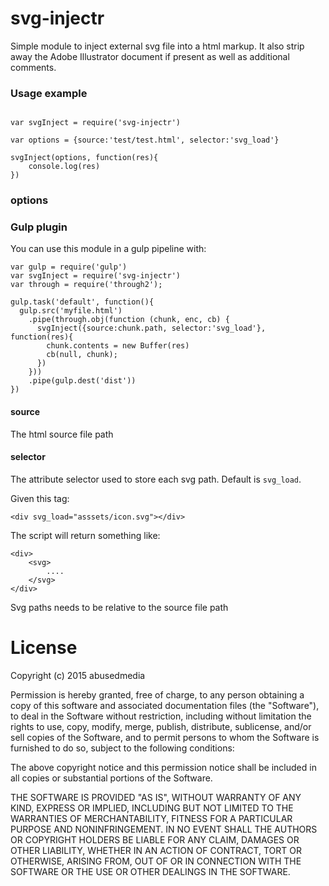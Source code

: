 # svg-injectr

Simple module to inject external svg file into a html markup.
It also strip away the Adobe Illustrator document if present as well as additional comments.

### Usage example

```

var svgInject = require('svg-injectr')

var options = {source:'test/test.html', selector:'svg_load'}

svgInject(options, function(res){
	console.log(res)
})

```

### options



### Gulp plugin

You can use this module in a gulp pipeline with:

```
var gulp = require('gulp')
var svgInject = require('svg-injectr')
var through = require('through2');

gulp.task('default', function(){
  gulp.src('myfile.html')
    .pipe(through.obj(function (chunk, enc, cb) {
      svgInject({source:chunk.path, selector:'svg_load'}, function(res){
        chunk.contents = new Buffer(res)
        cb(null, chunk);
      })
    }))
    .pipe(gulp.dest('dist'))
})
```

#### source

The html source file path

#### selector

The attribute selector used to store each svg path. Default is ```svg_load```.

Given this tag:

	<div svg_load="asssets/icon.svg"></div>

The script will return something like:

	<div>
		<svg>
			....
		</svg>
	</div>

Svg paths needs to be relative to the source file path



# License

Copyright (c) 2015 abusedmedia

Permission is hereby granted, free of charge, to any person
obtaining a copy of this software and associated documentation
files (the "Software"), to deal in the Software without
restriction, including without limitation the rights to use,
copy, modify, merge, publish, distribute, sublicense, and/or sell
copies of the Software, and to permit persons to whom the
Software is furnished to do so, subject to the following
conditions:

The above copyright notice and this permission notice shall be
included in all copies or substantial portions of the Software.

THE SOFTWARE IS PROVIDED "AS IS", WITHOUT WARRANTY OF ANY KIND,
EXPRESS OR IMPLIED, INCLUDING BUT NOT LIMITED TO THE WARRANTIES
OF MERCHANTABILITY, FITNESS FOR A PARTICULAR PURPOSE AND
NONINFRINGEMENT. IN NO EVENT SHALL THE AUTHORS OR COPYRIGHT
HOLDERS BE LIABLE FOR ANY CLAIM, DAMAGES OR OTHER LIABILITY,
WHETHER IN AN ACTION OF CONTRACT, TORT OR OTHERWISE, ARISING
FROM, OUT OF OR IN CONNECTION WITH THE SOFTWARE OR THE USE OR
OTHER DEALINGS IN THE SOFTWARE.
